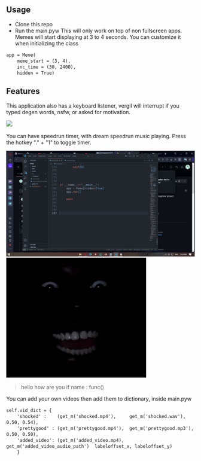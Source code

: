 ## Usage 
- Clone this repo
- Run the main.pyw
This will only work on top of non fullscreen apps. Memes will start displaying at 3 to 4 seconds. You can customize it when initializing the class
```
app = Meme(
    meme_start = (3, 4), 
    inc_time = (30, 2400), 
    hidden = True)
```


## Features

This application also has a keyboard listener, vergil will interrupt if you typed degen words, nsfw, or asked for motivation.

<img src="https://github.com/Lmoq/Meme/blob/master/assets/verg.gif" >


You can have speedrun timer, with dream speedrun music playing.
Press the hotkey "." + "1" to toggle timer.

<img src="https://github.com/Lmoq/Meme/blob/master/assets/timer.gif" >

<img src="https://github.com/Lmoq/Meme/blob/master/assets/faceindark.png" >

>hello
>how are you
>if name :
>    func()

You can add your own videos then add them to dictionary, inside main.pyw

```
self.vid_dict = {
    'shocked' :    (get_m('shocked.mp4'),     get_m('shocked.wav'),           0.50, 0.54),
    'prettygood' : (get_m('prettygood.mp4'),  get_m('prettygood.mp3'),        0.50, 0.50),
    'added_video': (get_m('added_video.mp4),  get_m('added_video_audio_path')  labeloffset_x, labeloffset_y)
    }
```




